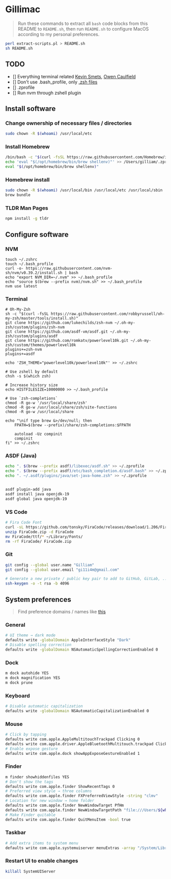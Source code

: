 # Gillimac

> Run these commands to extract all `bash` code blocks from this README to `README.sh`, then run `README.sh` to configure MacOS according to my personal preferences.

```sh
perl extract-scripts.pl > README.sh
sh README.sh
```

## TODO
- [] Everything terminal related [Kevin Smets](https://gist.github.com/kevin-smets/8568070), [Owen Caulfield](https://medium.com/@caulfieldOwen/youre-missing-out-on-a-better-mac-terminal-experience-d73647abf6d7)
- [] Don't use .bash_profile, only [.zsh files](https://zsh.sourceforge.io/Intro/intro_3.html)
- [] .zprofile
- [] Run nvm through zshell plugin


## Install software

### Change ownership of necessary files / directories
```bash
sudo chown -R $(whoami) /usr/local/etc
```

### Install Homebrew
```bash
/bin/bash -c "$(curl -fsSL https://raw.githubusercontent.com/Homebrew/install/HEAD/install.sh)"
echo 'eval "$(/opt/homebrew/bin/brew shellenv)"' >> /Users/gilliam/.zprofile
eval "$(/opt/homebrew/bin/brew shellenv)"
```

### Homebrew install
```bash
sudo chown -R $(whoami) /usr/local/bin /usr/local/etc /usr/local/sbin
brew bundle
```

### TLDR Man Pages
```bash
npm install -g tldr
```

## Configure software

### NVM
```todo
touch ~/.zshrc
touch ~/.bash_profile
curl -o- https://raw.githubusercontent.com/nvm-sh/nvm/v0.39.2/install.sh | bash
echo "export NVM_DIR=~/.nvm" >> ~/.bash_profile
echo "source $(brew --prefix nvm)/nvm.sh" >> ~/.bash_profile
nvm use latest
```

### Terminal
```todo
# Oh-My-Zsh
sh -c "$(curl -fsSL https://raw.githubusercontent.com/robbyrussell/oh-my-zsh/master/tools/install.sh)"
git clone https://github.com/lukechilds/zsh-nvm ~/.oh-my-zsh/custom/plugins/zsh-nvm
git clone https://github.com/asdf-vm/asdf.git ~/.oh-my-zsh/custom/plugins/asdf
git clone https://github.com/romkatv/powerlevel10k.git ~/.oh-my-zsh/custom/themes/powerlevel10k
plugins+=zsh-nvm
plugins+=asdf

echo 'ZSH_THEME="powerlevel10k/powerlevel10k"' >> ~/.zshrc

# Use zshell by default
chsh -s $(which zsh)

# Increase history size
echo HISTFILESIZE=10000000 >> ~/.bash_profile

# Use `zsh-completions`
chmod -R go-w '/usr/local/share/zsh'
chmod -R go-w /usr/local/share/zsh/site-functions
chmod -R go-w /usr/local/share

echo "\nif type brew &>/dev/null; then
    FPATH=$(brew --prefix)/share/zsh-completions:$FPATH

    autoload -Uz compinit
    compinit
fi" >> ~/.zshrc
```

### ASDF (Java)
```bash
echo ". $(brew --prefix asdf)/libexec/asdf.sh" >> ~/.zprofile
echo ". $(brew --prefix asdf)/etc/bash_completion.d/asdf.bash" >> ~/.zprofile
echo ". ~/.asdf/plugins/java/set-java-home.zsh" >> ~/.zprofile


asdf plugin-add java
asdf install java openjdk-19
asdf global java openjdk-19
```

### VS Code
```bash
# Fira Code Font
curl -sL https://github.com/tonsky/FiraCode/releases/download/1.206/FiraCode_1.206.zip > FiraCode.zip
unzip FiraCode.zip -d FiraCode
mv FiraCode/ttf/* ~/Library/Fonts/
rm -rf FiraCode/ FiraCode.zip
```

### Git
```bash
git config --global user.name "Gilliam"
git config --global user.email "gi11i4m@gmail.com"

# Generate a new private / public key pair to add to GitHub, GitLab, ...
ssh-keygen -o -t rsa -b 4096
```


## System preferences

> Find preference domains / names like [this](https://pawelgrzybek.com/change-macos-user-preferences-via-command-line/)

### General
```bash
# UI theme → dark mode
defaults write -globalDomain AppleInterfaceStyle "Dark"
# Disable spelling correction
defaults write -globalDomain NSAutomaticSpellingCorrectionEnabled 0
```

### Dock
```bash
m dock autohide YES
m dock magnification YES
m dock prune
```

### Keyboard
```bash
# Disable automatic capitalization
defaults write -globalDomain NSAutomaticCapitalizationEnabled 0
```

### Mouse
```bash
# Click by tapping
defaults write com.apple.AppleMultitouchTrackpad Clicking 0
defaults write com.apple.driver.AppleBluetoothMultitouch.trackpad Clicking 1
# Enable expose gesture
defaults write com.apple.dock showAppExposeGestureEnabled 1
```

### Finder
```bash
m finder showhiddenfiles YES
# Don't show the tags
defaults write com.apple.finder ShowRecentTags 0
# Preferred view style → three columns
defaults write com.apple.finder FXPreferredViewStyle -string "clmv"
# Location for new window → home folder
defaults write com.apple.finder NewWindowTarget PfHm
defaults write com.apple.finder NewWindowTargetPath "file:///Users/${whoami}/"
# Make Finder quitable
defaults write com.apple.finder QuitMenuItem -bool true
```

### Taskbar
```bash
# Add extra items to system menu
defaults write com.apple.systemuiserver menuExtras -array "/System/Library/CoreServices/Menu Extras/Bluetooth.menu" "/System/Library/CoreServices/Menu Extras/Clock.menu" "/System/Library/CoreServices/Menu Extras/Displays.menu" "/System/Library/CoreServices/Menu Extras/Volume.menu"
```

### Restart UI to enable changes
```bash
killall SystemUIServer
```

